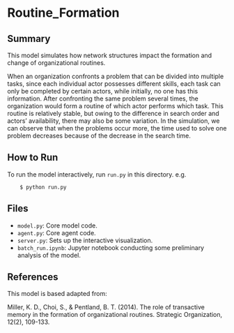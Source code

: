 # Routine_Formation

## Summary  
This model simulates how network structures impact the formation and change of organizational routines.  

When an organization confronts a problem that can be divided into multiple tasks, since each individual actor possesses different skills, each task can only be completed by certain actors, while initially, no one has this information. After confronting the same problem several times, the organization would form a routine of which actor performs which task. This routine is relatively stable, but owing to the difference in search order and actors’ availability, there may also be some variation. In the simulation, we can observe that when the problems occur more, the time used to solve one problem decreases because of the decrease in the search time. 

## How to Run

To run the model interactively, run ``run.py`` in this directory. e.g.

```
    $ python run.py
```

## Files

* ``model.py``: Core model code.
* ``agent.py``: Core agent code.
* ``server.py``: Sets up the interactive visualization.
* ``batch_run.ipynb``: Jupyter notebook conducting some preliminary analysis of the model.

## References

This model is based adapted from:

Miller, K. D., Choi, S., & Pentland, B. T. (2014). The role of transactive memory in the formation of organizational routines. Strategic Organization, 12(2), 109-133.  

